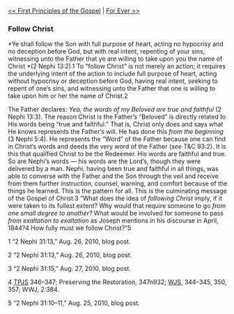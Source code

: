 [<< First Principles of the Gospel](First%20Principles%20of%20the%20Gospel.md)  |  [For Ever >>](For%20Ever.md)

### Follow Christ

*Ye shall follow the Son with full purpose of heart, acting no hypocrisy and no deception before God, but with real intent, repenting of your sins, witnessing unto the Father that ye are willing to take upon you the name of Christ *(2 Nephi 13:2).1 To “follow Christ” is not merely an action; it requires the underlying intent of the action to include full purpose of heart, acting without hypocrisy or deception before God, having real intent, seeking to repent of one’s sins, and witnessing unto the Father that one is willing to take upon him or her the name of Christ.2

The Father declares: *Yea, the words of my Beloved are true and faithful* (2 Nephi 13:3). The reason Christ is the Father’s “Beloved” is directly related to His words being “true and faithful.” That is, Christ only does and says what He knows represents the Father’s will. He has done this *from the beginning* (3 Nephi 5:4). He represents the “Word” of the Father because one can find in Christ’s words and deeds the very word of the Father (*see* T&C 93:2). It is this that qualified Christ to be the Redeemer. His words are faithful and true. So are Nephi’s words — his words are the Lord’s, though they were delivered by a man. Nephi, having been true and faithful in all things, was able to converse with the Father and the Son through the veil and receive from them further instruction, counsel, warning, and comfort because of the things he learned. This is the pattern for all. This is the culminating message of the Gospel of Christ.3 “What does the idea of *following Christ* imply, if it were taken to its fullest extent? Why would that require someone to go *from one small degree to another?* What would be involved for someone to pass *from exaltation to exaltation* as Joseph mentions in his discourse in April, 1844?4 How fully must we follow Christ?”5



1 “2 Nephi 31:13,” Aug. 26, 2010, blog post.


2 “2 Nephi 31:13,” Aug. 26, 2010, blog post.


3 “2 Nephi 31:15,” Aug. 27, 2010, blog post.


4
[TPJS](#) 346–347; Preserving the Restoration, 347n932; [WJS](#), 344–345, 350, 357; WWJ, 2:384.


5 “2 Nephi 31:10–11,” Aug. 25, 2010, blog post.